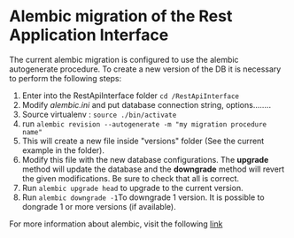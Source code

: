 Alembic migration of the Rest Application Interface
====================================================

The current alembic migration is configured to use the alembic autogenerate procedure. To create a new version of the DB
it is necessary to perform the following steps:

1. Enter into the RestApiInterface folder ```cd /RestApiInterface```
2. Modify _alembic.ini_ and put database connection string, options........ 
3. Source virtualenv : ```source ./bin/activate```
4. run ```alembic revision --autogenerate -m "my migration procedure name"```
5. This will create a new file inside "versions" folder (See the current example in the folder).
6. Modify this file with the new database configurations. The __upgrade__ method will update the database and the
__downgrade__ method will revert the given modifications. Be sure to check that all is correct.
7. Run ```alembic upgrade head``` to upgrade to the current version.
8. Run ```alembic downgrade -1```To downgrade 1 version. It is possible to dongrade 1 or more versions (if available).


For more information about alembic, visit the following [link](http://alembic.zzzcomputing.com/en/latest/)